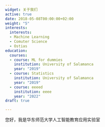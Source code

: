 ```yaml
---
widget: 关于我们
active: true
date: 2018-05-08T00:00:00+02:00
weight: "5"
interests:
  interests:
  - Machine Learning
  - Comuter Science
  - Ostias
education:
  courses:
  - course: ML for dummies
    institution: University of Salamanca
    year: "2019"
  - course: Statistics
    institution: University of Salamanca
    year: "2019"
  - course: eeeed
    institution: eeee
    year: "2022"
draft: true

---
```

您好，我是华东师范大学人工智能教育应用实验室